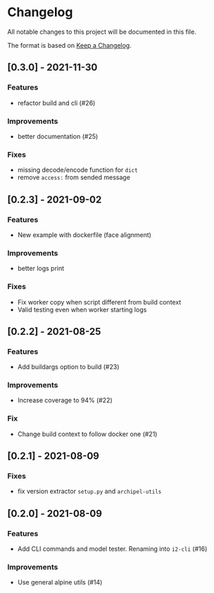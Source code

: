 # Changelog

All notable changes to this project will be documented in this file.

The format is based on [Keep a Changelog](http://keepachangelog.com/en/1.0.0/).


## [0.3.0] - 2021-11-30

### Features

- refactor build and cli (#26)

### Improvements
 
- better documentation (#25)

### Fixes 

- missing decode/encode function for `dict`
- remove `access:` from sended message


## [0.2.3] - 2021-09-02

### Features

- New example with dockerfile (face alignment)

### Improvements
 
- better logs print

### Fixes 

- Fix worker copy when script different from build context
- Valid testing even when worker starting logs


## [0.2.2] - 2021-08-25

### Features

- Add buildargs option to build (#23)

### Improvements

- Increase coverage to 94% (#22)

### Fix

- Change build context to follow docker one (#21)


## [0.2.1] - 2021-08-09

### **Fixes**

- fix version extractor `setup.py` and `archipel-utils`

## [0.2.0] - 2021-08-09

### **Features**

- Add CLI commands and model tester. Renaming into `i2-cli` (#16)

### **Improvements**

- Use general alpine utils (#14)
